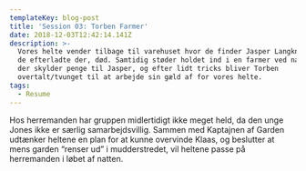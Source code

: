 ```yaml
---
templateKey: blog-post
title: 'Session 03: Torben Farmer'
date: 2018-12-03T12:42:14.141Z
description: >-
  Vores helte vender tilbage til varehuset hvor de finder Jasper Langkniv, som
  de efterladte der, død. Samtidig støder holdet ind i en farmer ved navn Torben
  der skylder penge til Jasper, og efter lidt tricks bliver Torben
  overtalt/tvunget til at arbejde sin gæld af for vores helte.
tags:
  - Resume
---
```

Hos herremanden har gruppen midlertidigt ikke meget held, da den unge Jones ikke er særlig samarbejdsvillig. Sammen med Kaptajnen af Garden udtænker heltene en plan for at kunne overvinde Klaas, og beslutter at mens garden “renser ud” i mudderstredet, vil heltene passe på herremanden i løbet af natten.
